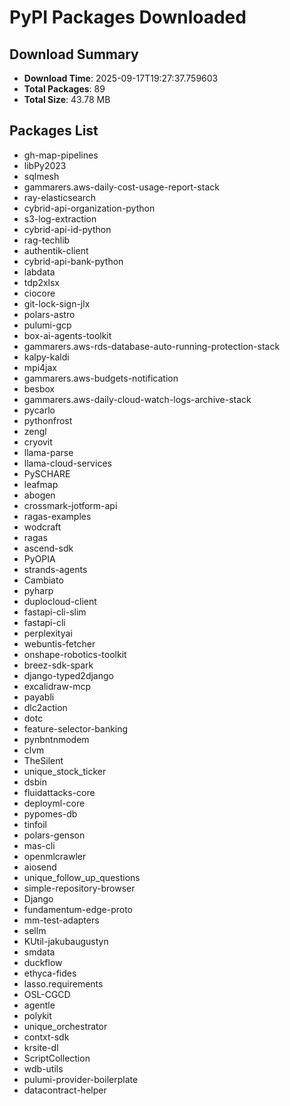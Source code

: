 # PyPI Packages Downloaded

## Download Summary
- **Download Time**: 2025-09-17T19:27:37.759603
- **Total Packages**: 89
- **Total Size**: 43.78 MB

## Packages List
- gh-map-pipelines
- libPy2023
- sqlmesh
- gammarers.aws-daily-cost-usage-report-stack
- ray-elasticsearch
- cybrid-api-organization-python
- s3-log-extraction
- cybrid-api-id-python
- rag-techlib
- authentik-client
- cybrid-api-bank-python
- labdata
- tdp2xlsx
- ciocore
- git-lock-sign-jlx
- polars-astro
- pulumi-gcp
- box-ai-agents-toolkit
- gammarers.aws-rds-database-auto-running-protection-stack
- kalpy-kaldi
- mpi4jax
- gammarers.aws-budgets-notification
- besbox
- gammarers.aws-daily-cloud-watch-logs-archive-stack
- pycarlo
- pythonfrost
- zengl
- cryovit
- llama-parse
- llama-cloud-services
- PySCHARE
- leafmap
- abogen
- crossmark-jotform-api
- ragas-examples
- wodcraft
- ragas
- ascend-sdk
- PyOPIA
- strands-agents
- Cambiato
- pyharp
- duplocloud-client
- fastapi-cli-slim
- fastapi-cli
- perplexityai
- webuntis-fetcher
- onshape-robotics-toolkit
- breez-sdk-spark
- django-typed2django
- excalidraw-mcp
- payabli
- dlc2action
- dotc
- feature-selector-banking
- pynbntnmodem
- clvm
- TheSilent
- unique_stock_ticker
- dsbin
- fluidattacks-core
- deployml-core
- pypomes-db
- tinfoil
- polars-genson
- mas-cli
- openmlcrawler
- aiosend
- unique_follow_up_questions
- simple-repository-browser
- Django
- fundamentum-edge-proto
- mm-test-adapters
- sellm
- KUtil-jakubaugustyn
- smdata
- duckflow
- ethyca-fides
- lasso.requirements
- OSL-CGCD
- agentle
- polykit
- unique_orchestrator
- contxt-sdk
- krsite-dl
- ScriptCollection
- wdb-utils
- pulumi-provider-boilerplate
- datacontract-helper
